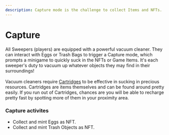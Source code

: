 ```yaml
---
description: Capture mode is the challenge to collect Items and NFTs.
---
```


# Capture

All Sweepers (players) are equipped with a powerful vacuum cleaner. They can interact with Eggs or Trash Bags to trigger a Capture mode, which prompts a minigame to quickly suck in the NFTs or Game Items. It's each sweeper's duty to vacuum up whatever objects they may find in their surroundings!\
\
Vacuum cleaners require [Cartridges](../resources/game-items/cartridges.md) to be effective in sucking in precious resources. Cartridges are items themselves and can be found around pretty easily. If you run out of Cartridges, chances are you will be able to recharge pretty fast by spotting more of them in your proximity area.

### Capture activites

* Collect and mint Eggs as NFT.
* Collect and mint Trash Objects as NFT.&#x20;
